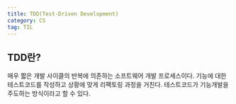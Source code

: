 ```yaml
---
title: TDD(Test-Driven Development)
category: CS
tag: TIL
---
```

## TDD란?
매우 짧은 개발 사이클의 반복에 의존하는 소프트웨어 개발 프로세스이다. 기능에 대한 테스트코드를 작성하고 상황에 맞게 리팩토링 과정을 거친다. 테스트코드가 기능개발을 주도하는 방식이라고 할 수 있다.